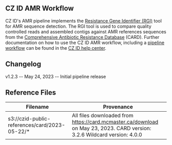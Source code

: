 ## CZ ID AMR Workflow

CZ ID's AMR pipeline implements the [Resistance Gene Identifier (RGI)](https://github.com/arpcard/rgi) tool for AMR sequence detection. The RGI tool is used to compare quality controlled reads and assembled contigs against AMR references sequences from the [Comprehensive Antibiotic Resistance Database](https://card.mcmaster.ca/) (CARD).  Further documentation on how to use the CZ ID AMR workflow, including a [pipeline workflow](https://chanzuckerberg.zendesk.com/hc/en-us/articles/15091031482644-AMR-Pipeline-Workflow) can be found in the [CZ ID help center](https://chanzuckerberg.zendesk.com/hc/en-us/categories/15001531592980-Antimicrobial-Resistance-Analysis).

## Changelog

v1.2.3 -- May 24, 2023 -- Initial pipeline release

## Reference Files

Filename | Provenance 
---------|-----------
s3://czid-public-references/card/2023-05-22/* | All files downloaded from https://card.mcmaster.ca/download on May 23, 2023. CARD version: 3.2.6 Wildcard version: 4.0.0
